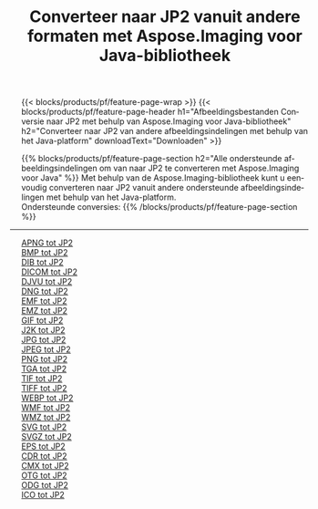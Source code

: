 ﻿---
title: Converteer naar JP2 vanuit andere formaten met Aspose.Imaging voor Java-bibliotheek 
weight: 3920
url: /nl/java/conversion/to/jp2 
lang: nl
langdirlevel: 2
locales: zh-hans,ja,it,ru,de,es,fr,nl,id,lt,pl,pt,vi,tr,ko,zh-hant,ar,hi,th,sv,cs,uk,he
description: Met Aspose.Imaging kunt u met Java converteren naar JP2 vanuit andere formaten
---

{{< blocks/products/pf/feature-page-wrap >}}
{{< blocks/products/pf/feature-page-header h1="Afbeeldingsbestanden Conversie naar JP2 met behulp van Aspose.Imaging voor Java-bibliotheek" h2="Converteer naar JP2 van andere afbeeldingsindelingen met behulp van het Java-platform" downloadText="Downloaden" >}}


{{% blocks/products/pf/feature-page-section  h2="Alle ondersteunde afbeeldingsindelingen om van naar JP2 te converteren met Aspose.Imaging voor Java" %}}
Met behulp van de Aspose.Imaging-bibliotheek kunt u eenvoudig converteren naar JP2 vanuit andere ondersteunde afbeeldingsindelingen met behulp van het Java-platform.
<br/>
Ondersteunde conversies:
{{% /blocks/products/pf/feature-page-section %}}
<div class="container-fluid productfamilypage bg-gray">
    <div class="convertypes bg-gray agp-content section">
        <div class="container">
		<hr style="margin-left:-20px;"/>
		<div class="row other-converters">
		    <div class='col-md-2 other-converter remove-lp remove-rp'><a href="/imaging/nl/java/conversion/apng-to-jp2" >APNG tot JP2</a></div>
<div class='col-md-2 other-converter remove-lp remove-rp'><a href="/imaging/nl/java/conversion/bmp-to-jp2" >BMP tot JP2</a></div>
<div class='col-md-2 other-converter remove-lp remove-rp'><a href="/imaging/nl/java/conversion/dib-to-jp2" >DIB tot JP2</a></div>
<div class='col-md-2 other-converter remove-lp remove-rp'><a href="/imaging/nl/java/conversion/dicom-to-jp2" >DICOM tot JP2</a></div>
<div class='col-md-2 other-converter remove-lp remove-rp'><a href="/imaging/nl/java/conversion/djvu-to-jp2" >DJVU tot JP2</a></div>
<div class='col-md-2 other-converter remove-lp remove-rp'><a href="/imaging/nl/java/conversion/dng-to-jp2" >DNG tot JP2</a></div>
<div class='col-md-2 other-converter remove-lp remove-rp'><a href="/imaging/nl/java/conversion/emf-to-jp2" >EMF tot JP2</a></div>
<div class='col-md-2 other-converter remove-lp remove-rp'><a href="/imaging/nl/java/conversion/emz-to-jp2" >EMZ tot JP2</a></div>
<div class='col-md-2 other-converter remove-lp remove-rp'><a href="/imaging/nl/java/conversion/gif-to-jp2" >GIF tot JP2</a></div>
<div class='col-md-2 other-converter remove-lp remove-rp'><a href="/imaging/nl/java/conversion/j2k-to-jp2" >J2K tot JP2</a></div>
<div class='col-md-2 other-converter remove-lp remove-rp'><a href="/imaging/nl/java/conversion/jpg-to-jp2" >JPG tot JP2</a></div>
<div class='col-md-2 other-converter remove-lp remove-rp'><a href="/imaging/nl/java/conversion/jpeg-to-jp2" >JPEG tot JP2</a></div>
<div class='col-md-2 other-converter remove-lp remove-rp'><a href="/imaging/nl/java/conversion/png-to-jp2" >PNG tot JP2</a></div>
<div class='col-md-2 other-converter remove-lp remove-rp'><a href="/imaging/nl/java/conversion/tga-to-jp2" >TGA tot JP2</a></div>
<div class='col-md-2 other-converter remove-lp remove-rp'><a href="/imaging/nl/java/conversion/tif-to-jp2" >TIF tot JP2</a></div>
<div class='col-md-2 other-converter remove-lp remove-rp'><a href="/imaging/nl/java/conversion/tiff-to-jp2" >TIFF tot JP2</a></div>
<div class='col-md-2 other-converter remove-lp remove-rp'><a href="/imaging/nl/java/conversion/webp-to-jp2" >WEBP tot JP2</a></div>
<div class='col-md-2 other-converter remove-lp remove-rp'><a href="/imaging/nl/java/conversion/wmf-to-jp2" >WMF tot JP2</a></div>
<div class='col-md-2 other-converter remove-lp remove-rp'><a href="/imaging/nl/java/conversion/wmz-to-jp2" >WMZ tot JP2</a></div>
<div class='col-md-2 other-converter remove-lp remove-rp'><a href="/imaging/nl/java/conversion/svg-to-jp2" >SVG tot JP2</a></div>
<div class='col-md-2 other-converter remove-lp remove-rp'><a href="/imaging/nl/java/conversion/svgz-to-jp2" >SVGZ tot JP2</a></div>
<div class='col-md-2 other-converter remove-lp remove-rp'><a href="/imaging/nl/java/conversion/eps-to-jp2" >EPS tot JP2</a></div>
<div class='col-md-2 other-converter remove-lp remove-rp'><a href="/imaging/nl/java/conversion/cdr-to-jp2" >CDR tot JP2</a></div>
<div class='col-md-2 other-converter remove-lp remove-rp'><a href="/imaging/nl/java/conversion/cmx-to-jp2" >CMX tot JP2</a></div>
<div class='col-md-2 other-converter remove-lp remove-rp'><a href="/imaging/nl/java/conversion/otg-to-jp2" >OTG tot JP2</a></div>
<div class='col-md-2 other-converter remove-lp remove-rp'><a href="/imaging/nl/java/conversion/odg-to-jp2" >ODG tot JP2</a></div>
<div class='col-md-2 other-converter remove-lp remove-rp'><a href="/imaging/nl/java/conversion/ico-to-jp2" >ICO tot JP2</a></div>
                </div>
        </div>
    </div>
</div>
<br/>

